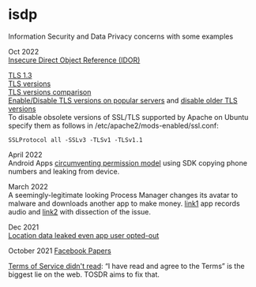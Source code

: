 # isdp
Information Security and Data Privacy concerns with some examples   


Oct 2022   
[Insecure Direct Object Reference (IDOR)](https://www.varonis.com/blog/what-is-idor-insecure-direct-object-reference)   

[TLS 1.3](https://sectigostore.com/blog/tls-version-1-3-what-to-know-about-the-latest-tls-version/)   
[TLS versions](https://www.covetus.com/blog/different-versions-of-transfer-layer-security-tls-its-working-and-benefits)   
[TLS versions comparison](https://thesecmaster.com/what-is-ssl-tls-how-ssl-tls-1-2-and-tls-1-3-differ-from-each-other/)   
[Enable/Disable TLS versions on popular servers](https://thesecmaster.com/how-to-enable-tls-1-3-on-popular-web-servers/) and [disable older TLS versions](https://www.ssl.com/guide/disable-tls-1-0-and-1-1-apache-nginx/)   
To disable obsolete versions of SSL/TLS supported by Apache on Ubuntu specify them as follows in /etc/apache2/mods-enabled/ssl.conf:
```
SSLProtocol all -SSLv3 -TLSv1 -TLSv1.1
```

April 2022   
Android Apps [circumventing permission model](https://blog.appcensus.io/2022/04/06/the-curious-case-of-coulus-coelib/) using SDK copying phone numbers and leaking from device.   


March 2022   
A seemingly-legitimate looking Process Manager changes its avatar to malware and downloads another app to make money. [link1](https://www.androidpolice.com/malware-russian-hackers-tracks-you-records-audio/) app records audio and [link2](https://lab52.io/blog/complete-dissection-of-an-apk-with-a-suspicious-c2-server/) with dissection of the issue.  


Dec 2021   
[Location data leaked even app user opted-out](https://www.vice.com/en/article/5dgmqz/huq-location-data-opt-out-no-consent)   


October 2021
[Facebook Papers](https://www.npr.org/2021/10/25/1049015366/the-facebook-papers-what-you-need-to-know)    


[Terms of Service didn't read](https://tosdr.org/): “I have read and agree to the Terms” is the biggest lie on the web. TOSDR aims to fix that.  

